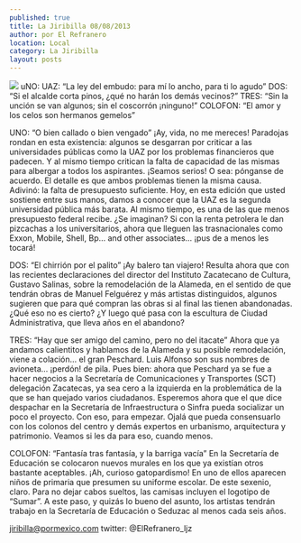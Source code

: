 ```yaml
---
published: true
title: La Jiribilla 08/08/2013
author: por El Refranero
location: Local
category: La Jiribilla
layout: posts
---
```


![](http://i.imgur.com/uVKhdnjm.jpg)
uNO: UAZ: “La ley del embudo: para mí lo ancho, para ti lo agudo”
DOS: “Si el alcalde corta pinos, ¿qué no harán los demás vecinos?”
TRES: “Sin la unción se van algunos; sin el coscorrón ¡ninguno!”
COLOFON: “El amor y los celos son hermanos gemelos”

UNO: “O bien callado o bien vengado”
¡Ay, vida, no me mereces!
Paradojas rondan en esta existencia: algunos se desgarran por criticar a las universidades públicas como la UAZ por los problemas financieros que padecen.
Y al mismo tiempo critican la falta de capacidad de las mismas para albergar a todos los aspirantes.
¡Seamos serios!
O sea: pónganse de acuerdo.
El detalle es que ambos problemas tienen la misma causa.
Adivinó: la falta de presupuesto suficiente.
Hoy, en esta edición que usted sostiene entre sus manos, damos a conocer que la UAZ es la segunda universidad pública más barata.
Al mismo tiempo, es una de las que menos presupuesto federal recibe.
¿Se imaginan? Si con la renta petrolera le dan pizcachas a los universitarios, ahora que lleguen las trasnacionales como Exxon, Mobile, Shell, Bp… and other associates… ¡pus de a menos les tocará!

DOS: “El chirrión por el palito” 
¡Ay balero tan viajero!
Resulta ahora que con las recientes declaraciones del director del Instituto Zacatecano de Cultura, Gustavo Salinas, sobre la remodelación de la Alameda, en el sentido de que tendrán obras de Manuel Felguérez y más artistas distinguidos, algunos sugieren que para qué compran las obras si al final las tienen abandonadas.
¿Qué eso no es cierto?
¿Y luego qué pasa con la escultura de Ciudad Administrativa, que lleva años en el abandono?

TRES: “Hay que ser amigo del camino, pero no del itacate”
Ahora que ya andamos calientitos y hablamos de la Alameda y su posible remodelación, viene a colación… el gran Peschard.
Luis Alfonso son sus nombres de avioneta… ¡perdón! de pila.
Pues bien: ahora que Peschard ya se fue a hacer negocios a la Secretaría de Comunicaciones y Transportes (SCT) delegación Zacatecas, ya sea cero a la izquierda en la problemática de la que se han quejado varios ciudadanos.
Esperemos ahora que el que dice despachar en la Secretaría de Infraestructura o Sinfra pueda socializar un poco el proyecto.
Con eso, para empezar.
Ojalá que pueda consensuarlo con los colonos del centro y demás expertos en urbanismo, arquitectura y patrimonio. 
Veamos si les da para eso, cuando menos.

COLOFON: “Fantasía tras fantasía, y la barriga vacía”
En la Secretaría de Educación se colocaron nuevos murales en los que ya existían otros bastante aceptables.
¡Ah, curioso gatopardismo!
En uno de ellos aparecen niños de primaria que presumen su uniforme escolar.
De este sexenio, claro.
Para no dejar cabos sueltos, las camisas incluyen el logotipo de “Sumar”.
A este paso, y quizás lo bueno del asunto, los artistas tendrán trabajo en la Secretaría de Educación o Seduzac al menos cada seis años.

jiribilla@pormexico.com
twitter: @ElRefranero_ljz
